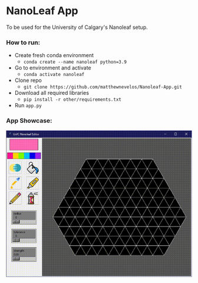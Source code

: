 # NanoLeaf App

To be used for the University of Calgary's Nanoleaf setup.

### How to run:
- Create fresh conda environment
    - `conda create --name nanoleaf python=3.9`
- Go to environment and activate
    - `conda activate nanoleaf`
- Clone repo 
    - `git clone https://github.com/matthewnevelos/Nanoleaf-App.git`
- Download all required libraries
    - `pip install -r other/requirements.txt`
- Run `app.py`

### App Showcase:
![App showcase](other/app_showcase.gif)
